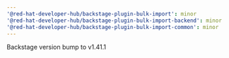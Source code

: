 ```yaml
---
'@red-hat-developer-hub/backstage-plugin-bulk-import': minor
'@red-hat-developer-hub/backstage-plugin-bulk-import-backend': minor
'@red-hat-developer-hub/backstage-plugin-bulk-import-common': minor
---
```


Backstage version bump to v1.41.1
